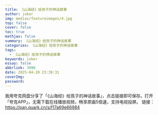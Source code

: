```yaml
---
title: 《山海经》给孩子的神话故事
author: joker
img: medias/featureimages/4.jpg
top: false
cover: false
toc: true
mathjax: false
summary: 《山海经》给孩子的神话故事
categories: 《山海经》给孩子的神话故事
tags:
  - 《山海经》给孩子的神话故事
keywords: joker
essay: false
abbrlink: 3990
date: 2025-04-20 23:39:31
coverImg:
password:
---
```


我用夸克网盘分享了「《山海经》给孩子的神话故事」，点击链接即可保存。打开「夸克APP」，无需下载在线播放视频，畅享原画5倍速，支持电视投屏。
链接：https://pan.quark.cn/s/f17a69e66984
